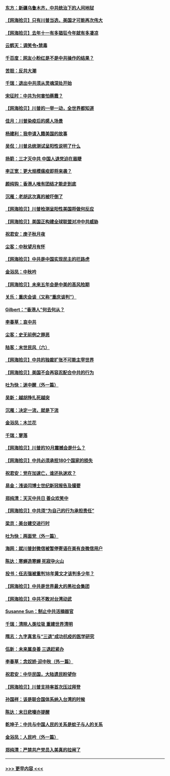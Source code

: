 #### [东方：新疆乌鲁木齐，中共统治下的人间地狱](../pages/nsc993/n12466075.md?t=10101251) 
#### [【网海拾贝】只有川普当选，美国才可能再次伟大](../pages/nsc993/n12466013.md?t=10101251) 
#### [【网海拾贝】去年十一有多猖狂今年就有多凄凉](../pages/nsc993/n12463649.md?t=10101251) 
#### [云鹤天：调笑令▪禁毒](../pages/nsc993/n12462975.md?t=10101251) 
#### [千百度：网友小粉红是不是中共操作的结果？](../pages/nsc993/n12461025.md?t=10101251) 
#### [苦胆：反共大潮](../pages/nsc993/n12459469.md?t=10101251) 
#### [千瑞：退出中共须从灵魂深处开始](../pages/nsc993/n12459437.md?t=10101251) 
#### [宋征时：中共为何害怕蔡霞？](../pages/nsc993/n12459097.md?t=10101251) 
#### [【网海拾贝】川普的一举一动，全世界都知道](../pages/nsc993/n12458825.md?t=10101251) 
#### [佳月：川普染疫后的感人场景](../pages/nsc993/n12456994.md?t=10101251) 
#### [杨建利：我申请入籍美国的故事](../pages/nsc993/n12455635.md?t=10101251) 
#### [吴侃：川普总统测试呈阳性说明了什么](../pages/nsc993/n12451869.md?t=10101251) 
#### [扬箭：三才灭中共 中国人退党迫在眉睫](../pages/nsc993/n12451842.md?t=10101251) 
#### [李正宽：更大规模瘟疫即将来袭？](../pages/nsc993/n12451455.md?t=10101251) 
#### [颜纯钩：香港人唯有团结才能走到底](../pages/nsc993/n12450870.md?t=10101251) 
#### [沉雁：老胡这次真的被吓倒了](../pages/nsc993/n12449796.md?t=10101251) 
#### [【网海拾贝】川普检测呈阳性美国将做何反应](../pages/nsc993/n12449042.md?t=10101251) 
#### [【网海拾贝】美国正构建全球联盟对冲中共威胁](../pages/nsc993/n12446580.md?t=10101251) 
#### [祝君安：庚子秋月夜](../pages/nsc993/n12445870.md?t=10101251) 
#### [尘客：中秋望月有怀](../pages/nsc993/n12444632.md?t=10101251) 
#### [【网海拾贝】中共是中国实现民主的拦路虎](../pages/nsc993/n12443573.md?t=10101251) 
#### [金浴凤：中秋吟](../pages/nsc993/n12441773.md?t=10101251) 
#### [【网海拾贝】未来五年会是中美的高风险期](../pages/nsc993/n12440760.md?t=10101251) 
#### [关乐：重庆会谈（又称“重庆谈判”）](../pages/nsc993/n12437525.md?t=10101251) 
#### [Gilbert：“香港人”何去何从？](../pages/nsc993/n12435894.md?t=10101251) 
#### [李春草：哀中共](../pages/nsc993/n12435874.md?t=10101251) 
#### [尘客：史无前例之罪恶](../pages/nsc993/n12435762.md?t=10101251) 
#### [陆客：末世民风（六）](../pages/nsc993/n12435354.md?t=10101251) 
#### [【网海拾贝】中共的独裁扩张不可能主宰世界](../pages/nsc993/n12435151.md?t=10101251) 
#### [【网海拾贝】美国不会再容忍配合中共的行为](../pages/nsc993/n12433808.md?t=10101251) 
#### [吐为快：迷中醒（外一篇）](../pages/nsc993/n12433585.md?t=10101251) 
#### [吴新：越胡挣扎死越突](../pages/nsc993/n12433562.md?t=10101251) 
#### [沉雁：决定一流，就是下流](../pages/nsc993/n12432128.md?t=10101251) 
#### [金浴凤：木兰花](../pages/nsc993/n12432124.md?t=10101251) 
#### [千瑞：寥落](../pages/nsc993/n12432071.md?t=10101251) 
#### [【网海拾贝】川普的10月震撼会是什么？](../pages/nsc993/n12431624.md?t=10101251) 
#### [【网海拾贝】中共必须承担180个国家的损失](../pages/nsc993/n12428893.md?t=10101251) 
#### [祝君安：党在加速亡，谁还执迷欢？](../pages/nsc993/n12428652.md?t=10101251) 
#### [易金：浅谈闫博士世纪新冠报告及撮要](../pages/nsc993/n12426822.md?t=10101251) 
#### [郑纯清：天灭中共日 善众欢笑中](../pages/nsc993/n12426784.md?t=10101251) 
#### [【网海拾贝】中共须“为自己的行为承担责任”](../pages/nsc993/n12426067.md?t=10101251) 
#### [梁京：美台建交进行时](../pages/nsc993/n12424066.md?t=10101251) 
#### [吐为快：两面党（外一篇）](../pages/nsc993/n12424043.md?t=10101251) 
#### [海网：就川普封微信被暂停寄语在美有良微信用户](../pages/nsc993/n12424021.md?t=10101251) 
#### [陈达：寒蝉造寒蝉 死寂孕火山](../pages/nsc993/n12423958.md?t=10101251) 
#### [投书：任志强被重判18年黄文才该判多少年？](../pages/nsc993/n12423672.md?t=10101251) 
#### [【网海拾贝】中共是世界最大的黑社会集团](../pages/nsc993/n12423543.md?t=10101251) 
#### [【网海拾贝】中共不敢对台湾动武](../pages/nsc993/n12421418.md?t=10101251) 
#### [Susanne Sun：制止中共活摘器官](../pages/nsc993/n12419654.md?t=10101251) 
#### [千瑞：清除人类垃圾 重建世界清明](../pages/nsc993/n12419414.md?t=10101251) 
#### [隋志：九字真言与“三退”成功抗疫的医学研究](../pages/nsc993/n12419248.md?t=10101251) 
#### [伍新：未来属良善 三退赶紧办](../pages/nsc993/n12418496.md?t=10101251) 
#### [李春草：念奴娇·迎中秋（外一篇）](../pages/nsc993/n12418465.md?t=10101251) 
#### [祝君安：中华民国，大陆遗民盼望你](../pages/nsc993/n12418089.md?t=10101251) 
#### [【网海拾贝】川普支持率首次压过拜登](../pages/nsc993/n12418050.md?t=10101251) 
#### [孙国祥：该是联合国体系纳入台湾的时候](../pages/nsc993/n12417369.md?t=10101251) 
#### [陈达：末日悲嚎亦提醒](../pages/nsc993/n12416736.md?t=10101251) 
#### [乾坤子：中共与中国人民的关系是蚊子与人的关系](../pages/nsc993/n12416632.md?t=10101251) 
#### [金浴凤：人民吟（外一篇）](../pages/nsc993/n12416567.md?t=10101251) 
#### [郑纯清：严禁共产党员入美真的拉闸了](../pages/nsc993/n12416550.md?t=10101251) 

----
#### [ >>> 更早内容 <<< ](../indexes/nsc993-earlier.md)
